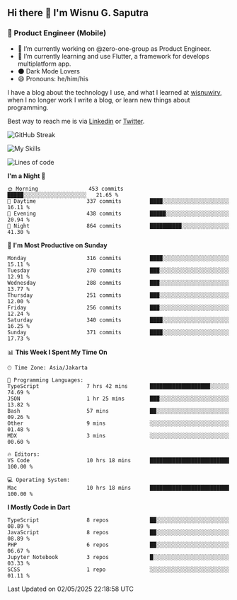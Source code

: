 ## Hi there 👋 I'm Wisnu G. Saputra

### :mobile_phone_off: Product Engineer (Mobile)

- 🔭 I’m currently working on @zero-one-group as Product Engineer.
- 🌱 I’m currently learning and use Flutter, a framework for develops multiplatform app.
- 🌑 Dark Mode Lovers
- 😄 Pronouns: he/him/his

I have a blog about the technology I use, and what I learned at [wisnuwiry](https://wisnuwiry.space/), when I no longer work I write a blog, or learn new things about programming.

Best way to reach me is via [Linkedin](https://www.linkedin.com/in/wisnu-saputra/) or [Twitter](https://twitter.com/wisnuwiry).

![GitHub Streak](https://streak-stats.demolab.com?user=wisnuwiry&theme=dark&hide_border=true)

![My Skills](https://skillicons.dev/icons?i=dart,flutter,kotlin,swift,go,js,css,neovim,git,linux&perline=5)

<!--START_SECTION:waka-->
![Lines of code](https://img.shields.io/badge/From%20Hello%20World%20I%27ve%20Written-4.0%20million%20lines%20of%20code-blue)

**I'm a Night 🦉** 

```text
🌞 Morning                453 commits         █████░░░░░░░░░░░░░░░░░░░░   21.65 % 
🌆 Daytime                337 commits         ████░░░░░░░░░░░░░░░░░░░░░   16.11 % 
🌃 Evening                438 commits         █████░░░░░░░░░░░░░░░░░░░░   20.94 % 
🌙 Night                  864 commits         ██████████░░░░░░░░░░░░░░░   41.30 % 
```
📅 **I'm Most Productive on Sunday** 

```text
Monday                   316 commits         ████░░░░░░░░░░░░░░░░░░░░░   15.11 % 
Tuesday                  270 commits         ███░░░░░░░░░░░░░░░░░░░░░░   12.91 % 
Wednesday                288 commits         ███░░░░░░░░░░░░░░░░░░░░░░   13.77 % 
Thursday                 251 commits         ███░░░░░░░░░░░░░░░░░░░░░░   12.00 % 
Friday                   256 commits         ███░░░░░░░░░░░░░░░░░░░░░░   12.24 % 
Saturday                 340 commits         ████░░░░░░░░░░░░░░░░░░░░░   16.25 % 
Sunday                   371 commits         ████░░░░░░░░░░░░░░░░░░░░░   17.73 % 
```


📊 **This Week I Spent My Time On** 

```text
🕑︎ Time Zone: Asia/Jakarta

💬 Programming Languages: 
TypeScript               7 hrs 42 mins       ███████████████████░░░░░░   74.69 % 
JSON                     1 hr 25 mins        ███░░░░░░░░░░░░░░░░░░░░░░   13.82 % 
Bash                     57 mins             ██░░░░░░░░░░░░░░░░░░░░░░░   09.26 % 
Other                    9 mins              ░░░░░░░░░░░░░░░░░░░░░░░░░   01.48 % 
MDX                      3 mins              ░░░░░░░░░░░░░░░░░░░░░░░░░   00.60 % 

🔥 Editors: 
VS Code                  10 hrs 18 mins      █████████████████████████   100.00 % 

💻 Operating System: 
Mac                      10 hrs 18 mins      █████████████████████████   100.00 % 
```

**I Mostly Code in Dart** 

```text
TypeScript               8 repos             ██░░░░░░░░░░░░░░░░░░░░░░░   08.89 % 
JavaScript               8 repos             ██░░░░░░░░░░░░░░░░░░░░░░░   08.89 % 
PHP                      6 repos             ██░░░░░░░░░░░░░░░░░░░░░░░   06.67 % 
Jupyter Notebook         3 repos             █░░░░░░░░░░░░░░░░░░░░░░░░   03.33 % 
SCSS                     1 repo              ░░░░░░░░░░░░░░░░░░░░░░░░░   01.11 % 
```




 Last Updated on 02/05/2025 22:18:58 UTC
<!--END_SECTION:waka-->
